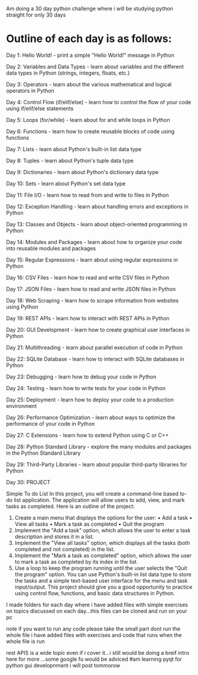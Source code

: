
Am doing a 30 day python challenge where i will be studying python straight for only 30 days
# Outline of each day is as follows:
Day 1: Hello World! - print a simple "Hello World!" message in Python

Day 2: Variables and Data Types - learn about variables and the different data types in Python (strings, integers, floats, etc.)

Day 3: Operators - learn about the various mathematical and logical operators in Python

Day 4: Control Flow (if/elif/else) - learn how to control the flow of your code using if/elif/else statements

Day 5: Loops (for/while) - learn about for and while loops in Python

Day 6: Functions - learn how to create reusable blocks of code using functions

Day 7: Lists - learn about Python's built-in list data type

Day 8: Tuples - learn about Python's tuple data type

Day 9: Dictionaries - learn about Python's dictionary data type

Day 10: Sets - learn about Python's set data type

Day 11: File I/O - learn how to read from and write to files in Python

Day 12: Exception Handling - learn about handling errors and exceptions in Python

Day 13: Classes and Objects - learn about object-oriented programming in Python

Day 14: Modules and Packages - learn about how to organize your code into reusable modules and packages

Day 15: Regular Expressions - learn about using regular expressions in Python

Day 16: CSV Files - learn how to read and write CSV files in Python

Day 17: JSON Files - learn how to read and write JSON files in Python

Day 18: Web Scraping - learn how to scrape information from websites using Python

Day 19: REST APIs - learn how to interact with REST APIs in Python

Day 20: GUI Development - learn how to create graphical user interfaces in Python

Day 21: Multithreading - learn about parallel execution of code in Python

Day 22: SQLite Database - learn how to interact with SQLite databases in Python

Day 23: Debugging - learn how to debug your code in Python

Day 24: Testing - learn how to write tests for your code in Python

Day 25: Deployment - learn how to deploy your code to a production environment

Day 26: Performance Optimization - learn about ways to optimize the performance of your code in Python

Day 27: C Extensions - learn how to extend Python using C or C++

Day 28: Python Standard Library - explore the many modules and packages in the Python Standard Library

Day 29: Third-Party Libraries - learn about popular third-party libraries for Python

Day 30: PROJECT

Simple To do List
In this project, you will create a command-line based to-do list application. The application will allow users to add, view, and mark tasks as completed. Here is an outline of the project:
1. Create a main menu that displays the options for the user:
• Add a task
• View all tasks
• Mark a task as completed
• Quit the program
2. Implement the "Add a task" option, which allows the user to enter a task description and stores it in a list.
3. Implement the "View all tasks" option, which displays all the tasks (both completed and not completed) in the list.
4. Implement the "Mark a task as completed" option, which allows the user to mark a task as completed by its index in the list.
5. Use a loop to keep the program running until the user selects the "Quit the program" option.
You can use Python's built-in list data type to store the tasks and a simple text-based user interface for the menu and task input/output. This project should give you a good opportunity to practice using control flow, functions, and basic data structures in Python.

I made folders for each day where i have added files with simple exercises on topics discussed on each day...this files can be cloned and run on your pc

note if you want to run any code please take the small part dont run the whole file
i have added files with exercises and code that runs when the whole file is run

rest APIS is a wide topic even if i cover it...i still would be doing a breif  intro here
for more ...some google fu would be adviced
#am learning pyqt for python gui developnment i will post tommorow